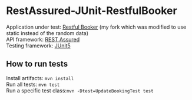 # RestAssured-JUnit-RestfulBooker

Application under test: [Restful Booker](https://github.com/azeljkovic/restful-booker) (my fork which was modified to use static instead of the random data)  
API framework: [REST Assured](https://rest-assured.io/)  
Testing framework: [JUnit5](https://junit.org/junit5/)  

## How to run tests
Install artifacts: `mvn install`  
Run all tests: `mvn test`  
Run a specific test class:`mvn -Dtest=UpdateBookingTest test`
